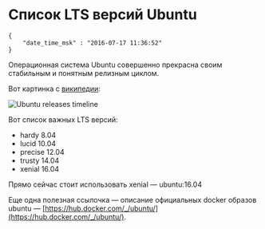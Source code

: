 # Список LTS версий Ubuntu

```
{
    "date_time_msk" : "2016-07-17 11:36:52"
}
```

Операционная система Ubuntu совершенно прекрасна своим стабильным и понятным
релизным циклом.

Вот картинка с [википедии](https://en.wikipedia.org/wiki/List_of_Ubuntu_releases#Version_timeline):

![Ubuntu releases timeline](https://upload.bessarabov.ru/bessarabov/e_PNznsB31PLgos2LrkkpEz9w0Y.png)

Вот список важных LTS версий:

 * hardy 8.04
 * lucid 10.04
 * precise 12.04
 * trusty 14.04
 * xenial 16.04

Прямо сейчас стоит использовать xenial — ubuntu:16.04

Еще одна полезная ссылочка — описание официальных docker образов ubuntu —
[https://hub.docker.com/_/ubuntu/](https://hub.docker.com/_/ubuntu/).
